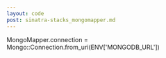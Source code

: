 ```yaml
---
layout: code
post: sinatra-stacks_mongomapper.md
---
```



MongoMapper.connection = Mongo::Connection.from_uri(ENV['MONGODB_URL'])

